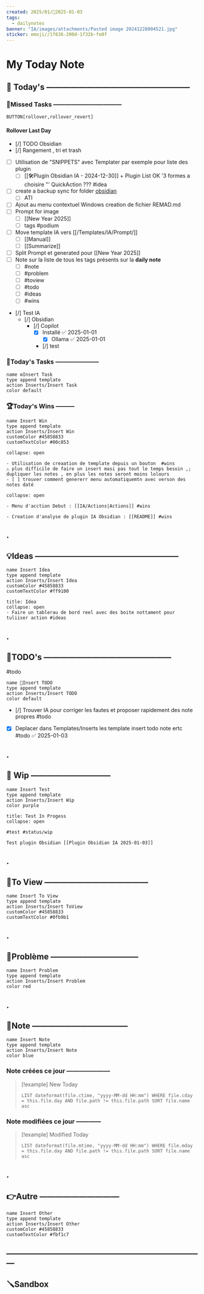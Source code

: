 ```yaml
---
created: 2025/01/📒2025-01-03
tags:
  - dailynotes
banner: "IA/images/attachments/Pasted image 20241228004521.jpg"
sticker: emoji//1f636-200d-1f32b-fe0f
---
```

# My Today Note

## 📅 Today's ——————————————————

### 🥷Missed Tasks ———————————

`BUTTON[rollover,rollover_revert]`
#### Rollover Last Day
- [/] TODO Obsidian
- [/] Rangement , tri et trash 
- [ ] Utilisation de "SNIPPETS" avec Templater par exemple pour liste des plugin
	- [ ] [[🛠️Plugin Obsidian IA - 2024-12-30]] +  Plugin List OK  '3 formes a choisire "' QuickAction ??? #idea
- [ ] create a backup sync for folder [obsidian](file:///D:%5Cobsidian) 
	- [ ] ATI 
- [ ] Ajout au menu contextuel Windows creation de fichier REMAD.md
- [ ] Prompt  for image
	- [ ] [[New Year 2025]]
	- [ ] tags #podium  
- [ ] Move template IA vers  [[/Templates/IA/Prompt/]] 
	- [ ] [[Manual]] 
	- [ ] [[Summarize]]
- [ ] Split Prompt et generated pour [[New Year 2025]]
- [ ] Note sur la liste de tous les tags présents sur la **daily note**
	- [ ] #note
	- [ ] #problem 
	- [ ] #toview 
	- [ ] #todo 
	- [ ] #ideas 
	- [ ] #wins
- [/] Test IA 
	- [/] Obsidian 
		- [/] Copilot 
			- [x] Installé ✅ 2025-01-01
				- [x] Ollama ✅ 2025-01-01
			- [/] test

### 🚀Today's Tasks ———————

```button
name ⚙️Insert Task
type append template
action Inserts/Insert Task
color default
```

### 🏆Today's Wins ———

```button
name Insert Win
type append template
action Inserts/Insert Win
customColor #45858833
customTextColor #00c853
```

```ad-success
collapse: open

- Utilisation de creaation de template depuis un bouton  #wins 
⚠️ plus difficile de faire un insert masi pas tout le temps besoin ,; dupliquer les notes , en plus les notes seront moins lolours 
- [ ] trouver comment genererr menu automatiquemtn avec verson des notes daté 
```

```ad-success
collapse: open

- Menu d'acction Debut : [[IA/Actions|Actions]] #wins 

- Creation d'analyse de plugin IA Obsidian : [[README]] #wins 

```

## .
## 💡Ideas ——————————————————

```button
name Insert Idea
type append template
action Inserts/Insert Idea
customColor #45858833
customTextColor #ff9100
```

```ad-attention
title: Idea
collapse: open
- Faire un tablerau de bord reel avec des boite nottament pour tuliiser action #ideas 

```

## .
## 📎TODO's ————————————————
#todo

```button
name 📎Insert TODO
type append template
action Inserts/Insert TODO
color default
```


- [/] Trouver IA pour corriger les fautes et proposer rapidement des note propres #todo 

- [x] Deplacer dans Templates/Inserts les template insert todo note ertc #todo ✅ 2025-01-03

## .
## 🚧 Wip ——————————

```button
name Insert Test
type append template
action Inserts/Insert Wip
color purple
```

```ad-example
title: Test In Progess
collapse: open

#test #status/wip  

Test plugin Obsidian [[Plugin Obsidian IA 2025-01-03]]

```


## .
## 👀To View —————————————

```button
name Insert To View
type append template
action Inserts/Insert ToView
customColor #45858833
customTextColor #0fb9b1
```

## .
## 🚨Problème ———————————

```button
name Insert Problem
type append template
action Inserts/Insert Problem
color red
```

## .
## 📝Note ————————————

```button
name Insert Note
type append template
action Inserts/Insert Note
color blue
```

### Note créées ce jour ———————
> [!example] New Today
> ```dataview
> LIST dateformat(file.ctime, "yyyy-MM-dd HH:mm") WHERE file.cday = this.file.day AND file.path != this.file.path SORT file.name asc
> ```
> 
### Note modifiées ce jour ————
> [!example] Modified Today
> ```dataview 
> LIST dateformat(file.mtime, "yyyy-MM-dd HH:mm") WHERE file.mday = this.file.day AND file.path != this.file.path SORT file.name asc
> ```
> 

## .
## 👉Autre ——————————

```button
name Insert Other
type append template
action Inserts/Insert Other
customColor #45858833
customTextColor #fbf1c7
```


## —————————————————————————
## 🪛Sandbox 

